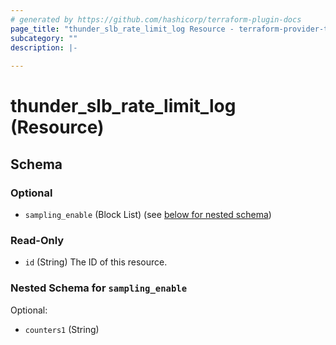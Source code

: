 ```yaml
---
# generated by https://github.com/hashicorp/terraform-plugin-docs
page_title: "thunder_slb_rate_limit_log Resource - terraform-provider-thunder"
subcategory: ""
description: |-
  
---
```


# thunder_slb_rate_limit_log (Resource)





<!-- schema generated by tfplugindocs -->
## Schema

### Optional

- `sampling_enable` (Block List) (see [below for nested schema](#nestedblock--sampling_enable))

### Read-Only

- `id` (String) The ID of this resource.

<a id="nestedblock--sampling_enable"></a>
### Nested Schema for `sampling_enable`

Optional:

- `counters1` (String)


